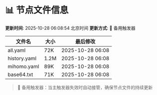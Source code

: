 # 📊 节点文件信息

**更新时间**: 2025-10-28 06:08:54 北京时间
**更新方式**: 🔄 备用触发器

| 文件名 | 大小 | 最后修改 |
|--------|------|----------|
| all.yaml | 72K | 2025-10-28 06:08 |
| history.yaml | 1.2M | 2025-10-28 06:08 |
| mihomo.yaml | 89K | 2025-10-28 06:08 |
| base64.txt | 71K | 2025-10-28 06:08 |

> 🔄 备用触发器：当主触发器失效时自动接管，确保节点文件的持续更新
